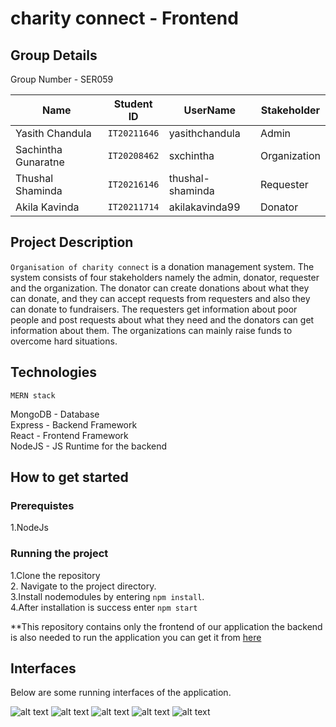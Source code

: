 # charity connect - Frontend

## Group Details
Group Number - SER059

| Name     | Student ID      | UserName  | Stakeholder
| ------------- | ------------- | --------    | --------    |
| Yasith Chandula | `IT20211646`  | yasithchandula   |Admin   |
| Sachintha Gunaratne | `IT20208462`  | sxchintha   |Organization   |
| Thushal Shaminda | `IT20216146`  | thushal-shaminda   |Requester   |
| Akila Kavinda | `IT20211714`  | akilakavinda99   |Donator   |


## Project Description

`Organisation of charity connect` is a donation management system. The system consists of four stakeholders namely the admin, donator, requester and the organization. The donator can create donations about what they can donate, and they can accept requests from requesters and also they can donate to fundraisers. The requesters get information about poor people and post requests about what they need and the donators can get information about them. The organizations can mainly raise funds to overcome hard situations.

## Technologies
`MERN stack`

MongoDB - Database\
Express - Backend Framework\
React  - Frontend Framework\
NodeJS - JS Runtime for the backend

## How to get started
### Prerequistes
 1.NodeJs
 
### Running the project

1.Clone the repository\
2. Navigate to the project directory.\
3.Install nodemodules by entering `npm install`.\
4.After installation is success enter `npm start`

**This repository contains only the frontend of our application the backend is also needed to run the application you can get it from [here](https://github.com/sxchintha/Food_for_All-Food_Donation-Backend)

## Interfaces
Below are some running interfaces of the application.

![alt text](https://i.postimg.cc/J0fc7wV8/Screenshot-2022-10-20-133714.png)    ![alt text](https://i.postimg.cc/v8gKybfp/Screenshot-2022-10-20-133754.png) ![alt text](https://i.postimg.cc/N0vs6dY0/Screenshot-2022-10-20-133809.png) 
![alt text](https://i.postimg.cc/PfVd3Xh9/Screenshot-2022-10-20-134015.png)  ![alt text](https://i.postimg.cc/TwPZgbyw/Screenshot-2022-10-20-134046.png) 

